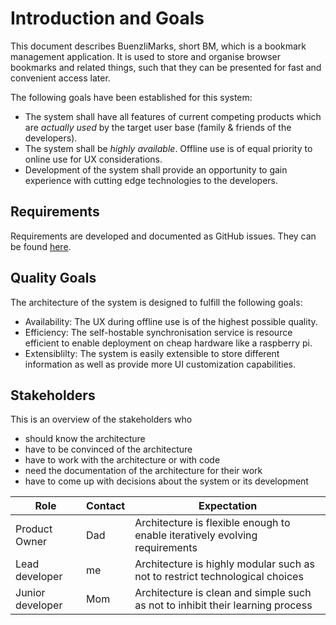 # Introduction and Goals

This document describes BuenzliMarks, short BM, which is a bookmark management
application. It is used to store and organise browser bookmarks and related
things, such that they can be presented for fast and convenient access later.

The following goals have been established for this system:

- The system shall have all features of current competing products which are
  _actually used_ by the target user base (family & friends of the developers).
- The system shall be _highly available_. Offline use is of equal priority to
  online use for UX considerations.
- Development of the system shall provide an opportunity to gain experience with
  cutting edge technologies to the developers.

## Requirements

Requirements are developed and documented as GitHub issues. They can be found
[here](https://github.com/users/remlse/projects/1/views/6).

## Quality Goals

The architecture of the system is designed to fulfill the following goals:

- Availability: The UX during offline use is of the highest possible quality.
- Efficiency: The self-hostable synchronisation service is resource efficient to
  enable deployment on cheap hardware like a raspberry pi.
- Extensiblilty: The system is easily extensible to store different information
  as well as provide more UI customization capabilities.

## Stakeholders

This is an overview of the stakeholders who

- should know the architecture
- have to be convinced of the architecture
- have to work with the architecture or with code
- need the documentation of the architecture for their work
- have to come up with decisions about the system or its development

| Role             | Contact | Expectation                                                                    |
| ---------------- | ------- | ------------------------------------------------------------------------------ |
| Product Owner    | Dad     | Architecture is flexible enough to enable iteratively evolving requirements    |
| Lead developer   | me      | Architecture is highly modular such as not to restrict technological choices   |
| Junior developer | Mom     | Architecture is clean and simple such as not to inhibit their learning process |
